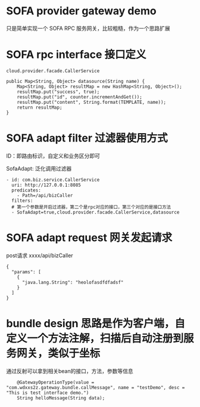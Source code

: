 # SOFA provider gateway demo

只是简单实现一个 SOFA RPC 服务网关，比较粗糙，作为一个思路扩展

# SOFA rpc interface 接口定义

```
cloud.provider.facade.CallerService

public Map<String, Object> datasource(String name) {
    Map<String, Object> resultMap = new HashMap<String, Object>();
    resultMap.put("success", true);
    resultMap.put("id", counter.incrementAndGet());
    resultMap.put("content", String.format(TEMPLATE, name));
    return resultMap;
}
```

# SOFA adapt filter 过滤器使用方式

ID：即路由标识，自定义和业务区分即可

SofaAdapt: 泛化调用过滤器

```
- id: com.biz.service.CallerService
  uri: http://127.0.0.1:8085
  predicates:
    - Path=/api/bizCaller
  filters:
  # 第一个参数是开启过滤器，第二个是rpc对应的接口，第三个对应的是接口方法
  - SofaAdapt=true,cloud.provider.facade.CallerService,datasource
```

# SOFA adapt request 网关发起请求

post请求   xxxx/api/bizCaller

```
{
  "params": [
    {
      "java.lang.String": "heolofasdfdfadsf"
    }
  ]
}
```

# bundle design 思路是作为客户端，自定义一个方法注解，扫描后自动注册到服务网关，类似于坐标

通过反射可以拿到相关bean的接口，方法，参数等信息

```
    @GatewayOperationType(value = "com.wdxxs2z.gateway.bundle.callMessage", name = "testDemo", desc = "This is test interface demo.")
    String helloMessage(String data);
```